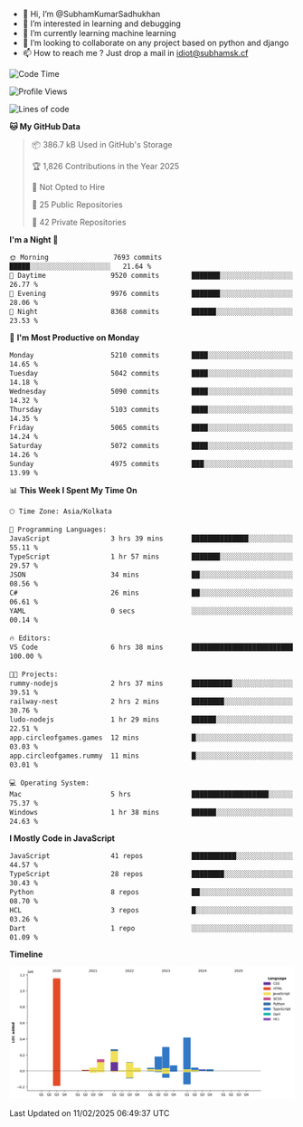 - 👋 Hi, I’m @SubhamKumarSadhukhan
- 👀 I’m interested in learning and debugging
- 🌱 I’m currently learning machine learning
- 💞️ I’m looking to collaborate on any project based on python and django
- 📫 How to reach me ?
      Just drop a mail in idiot@subhamsk.cf

<!---
SubhamKumarSadhukhan/SubhamKumarSadhukhan is a ✨ special ✨ repository because its `README.md` (this file) appears on your GitHub profile.
You can click the Preview link to take a look at your changes.
--->


<!--START_SECTION:waka-->
![Code Time](http://img.shields.io/badge/Code%20Time-2%2C743%20hrs%2049%20mins-blue)

![Profile Views](http://img.shields.io/badge/Profile%20Views-0-blue)

![Lines of code](https://img.shields.io/badge/From%20Hello%20World%20I%27ve%20Written-2.8%20million%20lines%20of%20code-blue)

**🐱 My GitHub Data** 

> 📦 386.7 kB Used in GitHub's Storage 
 > 
> 🏆 1,826 Contributions in the Year 2025
 > 
> 🚫 Not Opted to Hire
 > 
> 📜 25 Public Repositories 
 > 
> 🔑 42 Private Repositories 
 > 
**I'm a Night 🦉** 

```text
🌞 Morning                7693 commits        █████░░░░░░░░░░░░░░░░░░░░   21.64 % 
🌆 Daytime                9520 commits        ███████░░░░░░░░░░░░░░░░░░   26.77 % 
🌃 Evening                9976 commits        ███████░░░░░░░░░░░░░░░░░░   28.06 % 
🌙 Night                  8368 commits        ██████░░░░░░░░░░░░░░░░░░░   23.53 % 
```
📅 **I'm Most Productive on Monday** 

```text
Monday                   5210 commits        ████░░░░░░░░░░░░░░░░░░░░░   14.65 % 
Tuesday                  5042 commits        ████░░░░░░░░░░░░░░░░░░░░░   14.18 % 
Wednesday                5090 commits        ████░░░░░░░░░░░░░░░░░░░░░   14.32 % 
Thursday                 5103 commits        ████░░░░░░░░░░░░░░░░░░░░░   14.35 % 
Friday                   5065 commits        ████░░░░░░░░░░░░░░░░░░░░░   14.24 % 
Saturday                 5072 commits        ████░░░░░░░░░░░░░░░░░░░░░   14.26 % 
Sunday                   4975 commits        ███░░░░░░░░░░░░░░░░░░░░░░   13.99 % 
```


📊 **This Week I Spent My Time On** 

```text
🕑︎ Time Zone: Asia/Kolkata

💬 Programming Languages: 
JavaScript               3 hrs 39 mins       ██████████████░░░░░░░░░░░   55.11 % 
TypeScript               1 hr 57 mins        ███████░░░░░░░░░░░░░░░░░░   29.57 % 
JSON                     34 mins             ██░░░░░░░░░░░░░░░░░░░░░░░   08.56 % 
C#                       26 mins             ██░░░░░░░░░░░░░░░░░░░░░░░   06.61 % 
YAML                     0 secs              ░░░░░░░░░░░░░░░░░░░░░░░░░   00.14 % 

🔥 Editors: 
VS Code                  6 hrs 38 mins       █████████████████████████   100.00 % 

🐱‍💻 Projects: 
rummy-nodejs             2 hrs 37 mins       ██████████░░░░░░░░░░░░░░░   39.51 % 
railway-nest             2 hrs 2 mins        ████████░░░░░░░░░░░░░░░░░   30.76 % 
ludo-nodejs              1 hr 29 mins        ██████░░░░░░░░░░░░░░░░░░░   22.51 % 
app.circleofgames.games  12 mins             █░░░░░░░░░░░░░░░░░░░░░░░░   03.03 % 
app.circleofgames.rummy  11 mins             █░░░░░░░░░░░░░░░░░░░░░░░░   03.01 % 

💻 Operating System: 
Mac                      5 hrs               ███████████████████░░░░░░   75.37 % 
Windows                  1 hr 38 mins        ██████░░░░░░░░░░░░░░░░░░░   24.63 % 
```

**I Mostly Code in JavaScript** 

```text
JavaScript               41 repos            ███████████░░░░░░░░░░░░░░   44.57 % 
TypeScript               28 repos            ████████░░░░░░░░░░░░░░░░░   30.43 % 
Python                   8 repos             ██░░░░░░░░░░░░░░░░░░░░░░░   08.70 % 
HCL                      3 repos             █░░░░░░░░░░░░░░░░░░░░░░░░   03.26 % 
Dart                     1 repo              ░░░░░░░░░░░░░░░░░░░░░░░░░   01.09 % 
```



**Timeline**

![Lines of Code chart](https://raw.githubusercontent.com/SubhamKumarSadhukhan/SubhamKumarSadhukhan/main/assets/bar_graph.png)


 Last Updated on 11/02/2025 06:49:37 UTC
<!--END_SECTION:waka-->
